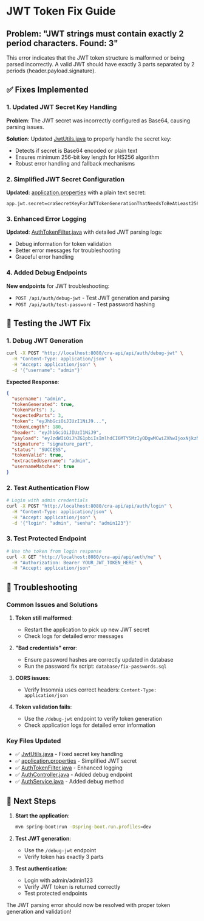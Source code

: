 # JWT Token Fix Guide

## Problem: "JWT strings must contain exactly 2 period characters. Found: 3"

This error indicates that the JWT token structure is malformed or being parsed incorrectly. A valid JWT should have exactly 3 parts separated by 2 periods (header.payload.signature).

## ✅ Fixes Implemented

### 1. Updated JWT Secret Key Handling

**Problem**: The JWT secret was incorrectly configured as Base64, causing parsing issues.

**Solution**: Updated [JwtUtils.java](file://d:\Projetos\cranew\src\main\java\br\adv\cra\security\JwtUtils.java#L119-L144) to properly handle the secret key:
- Detects if secret is Base64 encoded or plain text
- Ensures minimum 256-bit key length for HS256 algorithm
- Robust error handling and fallback mechanisms

### 2. Simplified JWT Secret Configuration

**Updated**: [application.properties](file://d:\Projetos\cranew\src\main\resources\application.properties#L75-L77) with a plain text secret:
```properties
app.jwt.secret=craSecretKeyForJWTTokenGenerationThatNeedsToBeAtLeast256BitsForSecurityPurposes2024
```

### 3. Enhanced Error Logging

**Updated**: [AuthTokenFilter.java](file://d:\Projetos\cranew\src\main\java\br\adv\cra\security\AuthTokenFilter.java#L29-L65) with detailed JWT parsing logs:
- Debug information for token validation
- Better error messages for troubleshooting
- Graceful error handling

### 4. Added Debug Endpoints

**New endpoints** for JWT troubleshooting:
- `POST /api/auth/debug-jwt` - Test JWT generation and parsing
- `POST /api/auth/test-password` - Test password hashing

## 🧪 Testing the JWT Fix

### 1. Debug JWT Generation
```bash
curl -X POST "http://localhost:8080/cra-api/api/auth/debug-jwt" \
  -H "Content-Type: application/json" \
  -H "Accept: application/json" \
  -d '{"username": "admin"}'
```

**Expected Response**:
```json
{
  "username": "admin",
  "tokenGenerated": true,
  "tokenParts": 3,
  "expectedParts": 3,
  "token": "eyJhbGciOiJIUzI1NiJ9...",
  "tokenLength": 180,
  "header": "eyJhbGciOiJIUzI1NiJ9",
  "payload": "eyJzdWIiOiJhZG1pbiIsImlhdCI6MTY5MzIyODgwMCwiZXhwIjoxNjkzMzE1MjAwfQ",
  "signature": "signature_part",
  "status": "SUCCESS",
  "tokenValid": true,
  "extractedUsername": "admin",
  "usernameMatches": true
}
```

### 2. Test Authentication Flow
```bash
# Login with admin credentials
curl -X POST "http://localhost:8080/cra-api/api/auth/login" \
  -H "Content-Type: application/json" \
  -H "Accept: application/json" \
  -d '{"login": "admin", "senha": "admin123"}'
```

### 3. Test Protected Endpoint
```bash
# Use the token from login response
curl -X GET "http://localhost:8080/cra-api/api/auth/me" \
  -H "Authorization: Bearer YOUR_JWT_TOKEN_HERE" \
  -H "Accept: application/json"
```

## 🔧 Troubleshooting

### Common Issues and Solutions

1. **Token still malformed**: 
   - Restart the application to pick up new JWT secret
   - Check logs for detailed error messages

2. **"Bad credentials" error**:
   - Ensure password hashes are correctly updated in database
   - Run the password fix script: `database/fix-passwords.sql`

3. **CORS issues**:
   - Verify Insomnia uses correct headers: `Content-Type: application/json`

4. **Token validation fails**:
   - Use the `/debug-jwt` endpoint to verify token generation
   - Check application logs for detailed error information

### Key Files Updated

- ✅ [JwtUtils.java](file://d:\Projetos\cranew\src\main\java\br\adv\cra\security\JwtUtils.java) - Fixed secret key handling
- ✅ [application.properties](file://d:\Projetos\cranew\src\main\resources\application.properties) - Simplified JWT secret
- ✅ [AuthTokenFilter.java](file://d:\Projetos\cranew\src\main\java\br\adv\cra\security\AuthTokenFilter.java) - Enhanced logging
- ✅ [AuthController.java](file://d:\Projetos\cranew\src\main\java\br\adv\cra\controller\AuthController.java) - Added debug endpoint
- ✅ [AuthService.java](file://d:\Projetos\cranew\src\main\java\br\adv\cra\service\AuthService.java) - Added debug method

## 🚀 Next Steps

1. **Start the application**:
   ```bash
   mvn spring-boot:run -Dspring-boot.run.profiles=dev
   ```

2. **Test JWT generation**:
   - Use the `/debug-jwt` endpoint
   - Verify token has exactly 3 parts

3. **Test authentication**:
   - Login with admin/admin123
   - Verify JWT token is returned correctly
   - Test protected endpoints

The JWT parsing error should now be resolved with proper token generation and validation!